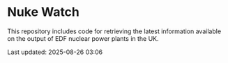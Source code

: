 # Nuke Watch

This repository includes code for retrieving the latest information available on the output of EDF nuclear power plants in the UK.

Last updated: 2025-08-26 03:06